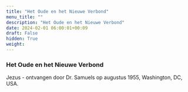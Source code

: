 ```yaml
---
title: "Het Oude en het Nieuwe Verbond"
menu_title: ""
description: "Het Oude en het Nieuwe Verbond"
date: 2024-02-01 06:00:01+00:09
draft: False
hidden: True
weight:
---
```

### Het Oude en het Nieuwe Verbond

Jezus - ontvangen door Dr. Samuels op  augustus 1955, Washington, DC, USA.
